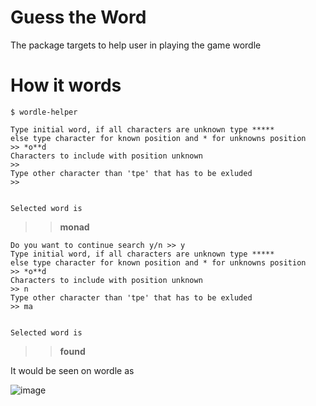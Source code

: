 # Guess the Word
The package targets to help user in playing the game wordle

# How it words
```$ wordle-helper```

```
Type initial word, if all characters are unknown type ***** 
else type character for known position and * for unknowns position
>> *o**d
Characters to include with position unknown
>> 
Type other character than 'tpe' that has to be exluded
>> 


Selected word is
```
>> **monad**
```
Do you want to continue search y/n >> y
Type initial word, if all characters are unknown type ***** 
else type character for known position and * for unknowns position
>> *o**d
Characters to include with position unknown
>> n
Type other character than 'tpe' that has to be exluded
>> ma


Selected word is
```
>> **found**

It would be seen on wordle as 

![image](images/image.png)